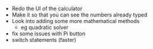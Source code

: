  - Redo the UI of the calculator
 - Make it so that you can see the numbers already typed
 - Look into adding some more mathematical methods
   - eg quadratic solver
 - fix some issues with Pi button
 - switch statements (faster)